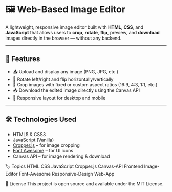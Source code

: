 # 🖼️ Web-Based Image Editor

A lightweight, responsive image editor built with **HTML**, **CSS**, and **JavaScript** that allows users to **crop**, **rotate**, **flip**, preview, and **download** images directly in the browser — without any backend.

---

## 🚀 Features

- 📤 Upload and display any image (PNG, JPG, etc.)
- 🔁 Rotate left/right and flip horizontally/vertically
- 🔲 Crop images with fixed or custom aspect ratios (16:9, 4:3, 1:1, etc.)
- 📥 Download the edited image directly using the Canvas API
- 📱 Responsive layout for desktop and mobile

---

## 🛠️ Technologies Used

- HTML5 & CSS3  
- JavaScript (Vanilla)  
- [Cropper.js](https://github.com/fengyuanchen/cropperjs) – for image cropping  
- [Font Awesome](https://fontawesome.com/) – for UI icons  
- Canvas API – for image rendering & download

 🏷️ Topics
HTML CSS JavaScript Cropper.js Canvas-API Frontend Image-Editor Font-Awesome Responsive-Design Web-App

📄 License
This project is open source and available under the MIT License.

